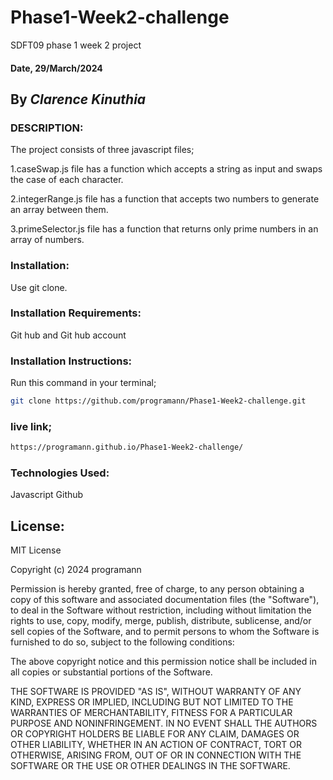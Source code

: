 # Phase1-Week2-challenge
SDFT09 phase 1 week 2 project

#### Date, 29/March/2024

## By *Clarence Kinuthia*

### DESCRIPTION:
The project consists of three javascript files;

1.caseSwap.js file has a function which accepts a string as input and swaps the case of each character.

2.integerRange.js file has a function that  accepts two numbers to generate an array between them.

3.primeSelector.js file has a function that returns only  prime numbers in an array of numbers.

### Installation:
Use git clone.

### Installation Requirements:
Git hub and  Git hub account

### Installation Instructions:
Run this command in your terminal;
```bash
git clone https://github.com/programann/Phase1-Week2-challenge.git
```

### live link;
```bash
https://programann.github.io/Phase1-Week2-challenge/
```


### Technologies Used:
Javascript
 Github

## License:

MIT License

Copyright (c) 2024 programann

Permission is hereby granted, free of charge, to any person obtaining a copy
of this software and associated documentation files (the "Software"), to deal
in the Software without restriction, including without limitation the rights
to use, copy, modify, merge, publish, distribute, sublicense, and/or sell
copies of the Software, and to permit persons to whom the Software is
furnished to do so, subject to the following conditions:

The above copyright notice and this permission notice shall be included in all
copies or substantial portions of the Software.

THE SOFTWARE IS PROVIDED "AS IS", WITHOUT WARRANTY OF ANY KIND, EXPRESS OR
IMPLIED, INCLUDING BUT NOT LIMITED TO THE WARRANTIES OF MERCHANTABILITY,
FITNESS FOR A PARTICULAR PURPOSE AND NONINFRINGEMENT. IN NO EVENT SHALL THE
AUTHORS OR COPYRIGHT HOLDERS BE LIABLE FOR ANY CLAIM, DAMAGES OR OTHER
LIABILITY, WHETHER IN AN ACTION OF CONTRACT, TORT OR OTHERWISE, ARISING FROM,
OUT OF OR IN CONNECTION WITH THE SOFTWARE OR THE USE OR OTHER DEALINGS IN THE
SOFTWARE.



    
